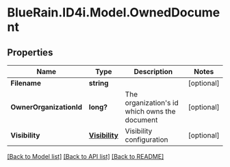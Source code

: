 # BlueRain.ID4i.Model.OwnedDocument
## Properties

Name | Type | Description | Notes
------------ | ------------- | ------------- | -------------
**Filename** | **string** |  | [optional] 
**OwnerOrganizationId** | **long?** | The organization&#39;s id which owns the document | [optional] 
**Visibility** | [**Visibility**](Visibility.md) | Visibility configuration | [optional] 

[[Back to Model list]](../README.md#documentation-for-models) [[Back to API list]](../README.md#documentation-for-api-endpoints) [[Back to README]](../README.md)

